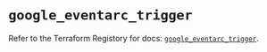 # `google_eventarc_trigger`

Refer to the Terraform Registory for docs: [`google_eventarc_trigger`](https://www.terraform.io/docs/providers/google/r/eventarc_trigger).
